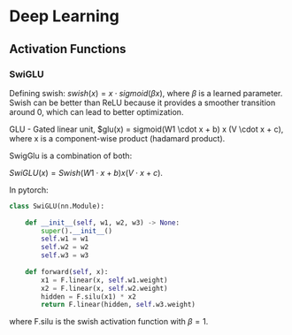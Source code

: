 # Deep Learning

## Activation Functions

### SwiGLU

Defining swish: $swish(x) = x \cdot sigmoid(\beta x)$, where $\beta$ is a learned parameter. Swish can be better than ReLU because it provides a smoother transition around 0, which can lead to better optimization.

GLU - Gated linear unit, $glu(x) = sigmoid(W1 \cdot x + b) x (V \cdot x + c), where x is a component-wise product (hadamard product).

SwigGlu is a combination of both:

$SwiGLU(x) = Swish(W1 \cdot x + b) x (V \cdot x + c)$.

In pytorch:

```python
class SwiGLU(nn.Module):
    
    def __init__(self, w1, w2, w3) -> None:
        super().__init__()
        self.w1 = w1
        self.w2 = w2
        self.w3 = w3
    
    def forward(self, x):
        x1 = F.linear(x, self.w1.weight)
        x2 = F.linear(x, self.w2.weight)
        hidden = F.silu(x1) * x2
        return F.linear(hidden, self.w3.weight)
```
where F.silu is the swish activation function with $\beta = 1$.
